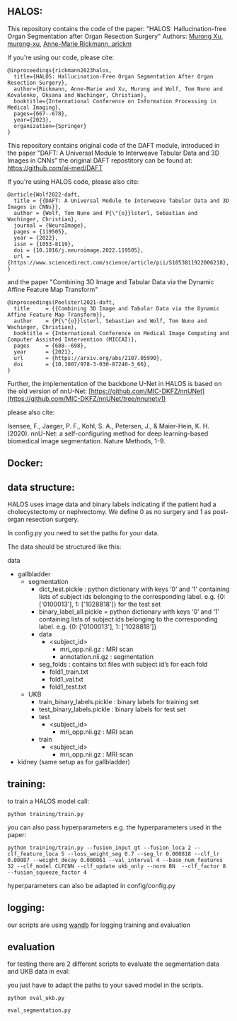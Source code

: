 ## HALOS:

This repository contains the code of the paper: "HALOS: Hallucination-free Organ Segmentation after Organ Resection Surgery"
Authors: [Murong Xu, murong-xu](https://github.com/murong-xu), [Anne-Marie Rickmann, arickm](https://github.com/arickm)

If you're using our code, please cite:
```
@inproceedings{rickmann2023halos,
  title={HALOS: Hallucination-Free Organ Segmentation After Organ Resection Surgery},
  author={Rickmann, Anne-Marie and Xu, Murong and Wolf, Tom Nuno and Kovalenko, Oksana and Wachinger, Christian},
  booktitle={International Conference on Information Processing in Medical Imaging},
  pages={667--678},
  year={2023},
  organization={Springer}
}
```

This repository contains original code of the DAFT module, introduced in the paper "DAFT: A Universal Module to Interweave Tabular Data and 3D Images in CNNs"
the original DAFT repostitory can be found at: https://github.com/ai-med/DAFT

If you're using HALOS code, please also cite:
```
@article{Wolf2022-daft,
  title = {{DAFT: A Universal Module to Interweave Tabular Data and 3D Images in CNNs}},
  author = {Wolf, Tom Nuno and P{\"{o}}lsterl, Sebastian and Wachinger, Christian},
  journal = {NeuroImage},
  pages = {119505},
  year = {2022},
  issn = {1053-8119},
  doi = {10.1016/j.neuroimage.2022.119505},
  url = {https://www.sciencedirect.com/science/article/pii/S1053811922006218},
}
```
and the paper "Combining 3D Image and Tabular Data via the Dynamic Affine Feature Map Transform"

```
@inproceedings(Poelsterl2021-daft,
  title     = {{Combining 3D Image and Tabular Data via the Dynamic Affine Feature Map Transform}},
  author    = {P{\"{o}}lsterl, Sebastian and Wolf, Tom Nuno and Wachinger, Christian},
  booktitle = {International Conference on Medical Image Computing and Computer Assisted Intervention (MICCAI)},
  pages     = {688--698},
  year      = {2021},
  url       = {https://arxiv.org/abs/2107.05990},
  doi       = {10.1007/978-3-030-87240-3_66},
}
```

Further, the implementation of the backbone U-Net in HALOS is based on the old version of nnU-Net: [https://github.com/MIC-DKFZ/nnUNet](https://github.com/MIC-DKFZ/nnUNet/tree/nnunetv1)

please also cite:

Isensee, F., Jaeger, P. F., Kohl, S. A., Petersen, J., & Maier-Hein, K. H. (2020). nnU-Net: a self-configuring method 
for deep learning-based biomedical image segmentation. Nature Methods, 1-9.


## Docker:



## data structure:

HALOS uses image data and binary labels indicating if the patient had a cholecystectomy or nephrectomy. We define 0 as no surgery and 1 as post- organ resection surgery.

In config.py you need to set the paths for your data.

The data should be structured like this:

data
  - gallbladder
    - segmentation
        - dict_test.pickle : python dictionary with keys ‘0’ and ‘1’ containing lists of subject ids belonging to the corresponding label. e.g. {0: ['0100013'], 1: ['1028818']} for the test set
        - binary_label_all.pickle  = python dictionary with keys ‘0’ and ‘1’ containing lists of subject ids belonging to the corresponding label. e.g. {0: ['0100013'], 1: ['1028818']}
        - data
          - <subject_id>
            - mri_opp.nii.gz : MRI scan
            - annotation.nii.gz : segmentation
        - seg_folds : contains txt files with subject id’s for each fold
          - fold1_train.txt
          - fold1_val.txt
          - fold1_test.txt
    - UKB
      - train_binary_labels.pickle : binary labels for training set
      - test_binary_labels.pickle : binary labels for test set
      - test
        - <subject_id>
            - mri_opp.nii.gz : MRI scan
      - train
        - <subject_id>
           - mri_opp.nii.gz : MRI scan
  - kidney (same setup as for gallbladder)


## training:

to train a HALOS model call:

```
python training/train.py
```

you can also pass hyperparameters e.g. the hyperparameters used in the paper:

```
python training/train.py --fusion_input gt --fusion_loca 2 --clf_feature_loca 5 --loss_weight_seg 0.7 --seg_lr 0.000818 --clf_lr 0.00087 --weight_decay 0.000061 --val_interval 4 --base_num_features 32 --clf_model CLFCNN --clf_update ukb_only --norm BN  --clf_factor 8 --fusion_squeeze_factor 4
```

hyperparameters can also be adapted in config/config.py


## logging:

our scripts are using [wandb](https://wandb.ai/site) for logging training and evaluation


## evaluation

for testing there are 2 different scripts to evaluate the segmentation data and UKB data in eval:

you just have to adapt the paths to your saved model in the scripts.

```
python eval_ukb.py
```

```
eval_segmentation.py
```



